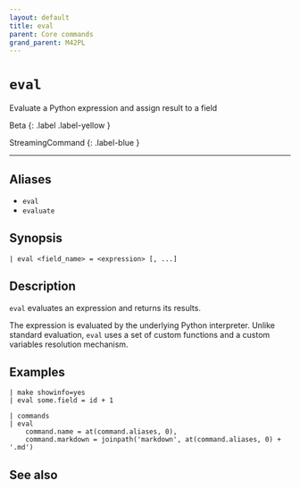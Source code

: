 ```yaml
---
layout: default
title: eval
parent: Core commands
grand_parent: M42PL
---
```


# `eval`

Evaluate a Python expression and assign result to a field

Beta
{: .label .label-yellow }

StreamingCommand
{: .label-blue }

---



## Aliases

* `eval`
* `evaluate`


## Synopsis

```shell
| eval <field_name> = <expression> [, ...]
```



## Description

`eval` evaluates an expression and returns its results.

The expression is evaluated by the underlying Python interpreter. Unlike
standard evaluation, `eval` uses a set of custom functions and a custom
variables resolution mechanism.


## Examples


```
| make showinfo=yes
| eval some.field = id + 1
```

```
| commands
| eval
    command.name = at(command.aliases, 0),
    command.markdown = joinpath('markdown', at(command.aliases, 0) + '.md')
```


## See also

